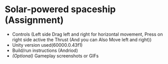 #  Solar-powered spaceship (Assignment)
 
- Controls (Left side Drag left and right for horizontal movement, Press on right side active the Thrust (And you can Also Move left and right))
- Unity version used(60000.0.43f1)
- Build/run instructions (Andriod)
- *(Optional)* Gameplay screenshots or GIFs
